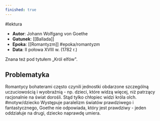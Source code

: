```yaml
---
finished: true
---
```

#lektura 
- **Autor**: Johann Wolfgang von Goethe
- **Gatunek**: [[Ballada]]
- **Epoka**: [[Romantyzm]] #epoka/romantyzm
- **Data**: II połowa XVIII w. (1782 r.)

Znana też pod tytułem „Król elfów". 
## Problematyka
Romantycy bohaterami często czynili jednostki obdarzone szczególną uczuciowością i wyobraźnią - np. dzieci, które widzą więcej, niż patrzący racjonalnie na świat dorośli. Stąd tylko chłopiec widzi króla olch. #motyw/dziecko Występuje paralelizm światów prawdziwego i fantastycznego, Goethe nie odpowiada, który jest prawdziwy - jeden oddziałuje na drugi, dziecko naprawdę umiera.